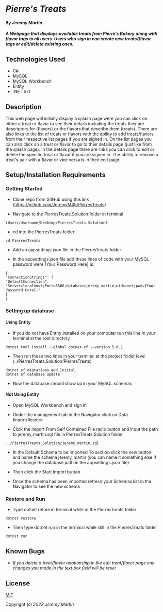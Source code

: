 
# _Pierre's Treats_

#### By _**Jeremy Martin**_

#### _A Webpage that displays available treats from Pierre's Bakery along with flavor tags to all users. Users who sign in can create new treats/flavor tags or edit/delete existing ones._

## Technologies Used

* C#
* MySQL
* MySQL Workbench
* Entity
* .NET 5.0

## Description

This web page will initially display a splash page were you can click on either a treat or flavor to see their details including the treats they are descriptors for (flavors) or the flavors that describe them (treats). There are also links to the list of treats or flavors with the ability to add treats/flavors from their respective list pages if you are signed in. On the list pages you can also click on a treat or flavor to go to their details page (just like from the splash page). In the details page there are links you can click to edit or delete the specific treat or flavor if you are signed in. The ability to remove a treat's pair with a flavor or vice versa is in their edit page. 

## Setup/Installation Requirements

### Getting Started

* Clone repo from GitHub using this link (https://github.com/JeremyM45/PierresTreats)

* Navigate to the PierresTreats.Solution folder in terminal
```
(Users/Username/Desktop/PierresTreats.Solution)
```
* cd into the PierresTreats folder
```
cd PierresTreats
```
* Add an appsettings.json file in the PierresTreats folder

* In the appsettings.json file add these lines of code with your MySQL password were [Your Password Here] is.

```
{
"ConnectionStrings": {
"DefaultConnection": "Server=localhost;Port=3306;database=jeremy_martin;uid=root;pwd=[Your Password Here];"
}
}
```

### Setting up database
#### Using Entity
* If you do not have Entity installed on your computer run this line in your terminal at the root directory
```
dotnet tool install --global dotnet-ef --version 5.0.1
```
* Then run these two lines in your terminal at the project folder level (../PierresTreats.Solution/PierresTreats)
```
dotnet ef migrations add Initial
dotnet ef database update
```
* Now the database should show up in your MySQL schemas
#### Not Using Entity
* Open MySQL Workbench and sign in

* Under the management tab in the Navigator click on Data Import/Restore

* Click the Import From Self Contained File radio button and input the path to jeremy_martin.sql file in PierresTreats.Solution folder

```
../PierresTreats.Solution/jeremy_martin.sql
```

* In the Default Schema to be Imported To section click the new button and name the schema jeremy_martin (you can name it something else if you change the database path in the appsettings.json file)

* Then click the Start Import button

* Once the schema has been imported refresh your Schemas list in the Navigator to see the new schema

### Restore and Run

* Type dotnet retore in terminal while in the PierresTreats folder
```
dotnet restore
```
* Then type dotnet run in the terminal while still in the PierresTreats folder
```
dotnet run
```

## Known Bugs

*  _If you delete a treat/flavor relationship in the edit treat/flavor page any changes you made in the text box field will be reset_

## License

[MIT](https://opensource.org/licenses/MIT)

Copyright (c) _2022_  _Jeremy Martin_
